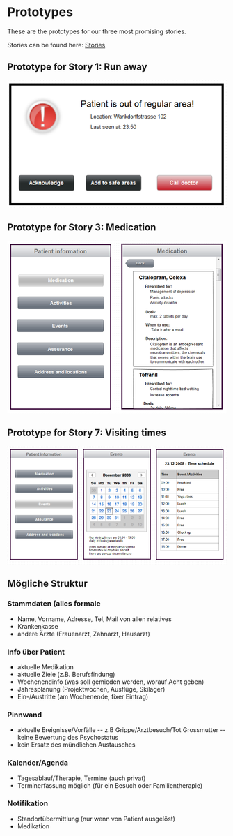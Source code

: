 # Prototypes

These are the prototypes for our three most promising stories.

Stories can be found here: [Stories](04_StoryBoards.md)

## Prototype for Story 1: Run away
![Prototype 1: Run Away](Media/RunawayPrototype.png)

## Prototype for Story 3: Medication
![Prototype 3: Medication](Media/MedicationPrototype.png)

## Prototype for Story 7: Visiting times
![Prototype 7: Visiting times](Media/VisitingtimesPrototype.png)


## Mögliche Struktur

### Stammdaten (alles formale
- Name, Vorname, Adresse, Tel, Mail von allen relatives
- Krankenkasse
- andere Ärzte (Frauenarzt, Zahnarzt, Hausarzt)

### Info über Patient
- aktuelle Medikation
- aktuelle Ziele (z.B. Berufsfindung)
- Wochenendinfo (was soll gemieden werden, worauf Acht geben)
- Jahresplanung (Projektwochen, Ausflüge, Skilager)
- Ein-/Austritte (am Wochenende, fixer Eintrag)

### Pinnwand
- aktuelle Ereignisse/Vorfälle
-- z.B Grippe/Arztbesuch/Tot Grossmutter
-- keine Bewertung des Psychostatus
- kein Ersatz des mündlichen Austausches

### Kalender/Agenda
- Tagesablauf/Therapie, Termine (auch privat)
- Terminerfassung möglich (für ein Besuch oder Familientherapie)

### Notifikation
- Standortübermittlung (nur wenn von Patient ausgelöst)
- Medikation
